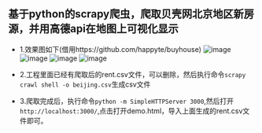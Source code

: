 
## 基于python的scrapy爬虫，爬取贝壳网北京地区新房源，并用高德api在地图上可视化显示

- 1.效果图如下(借用https://github.com/happyte/buyhouse)
![image](https://github.com/happyte/buyhouse/blob/master/1.png)
![image](https://github.com/happyte/buyhouse/blob/master/2.png)
![image](https://github.com/happyte/buyhouse/blob/master/3.png)
![image](https://github.com/happyte/buyhouse/blob/master/4.png)


- 2.工程里面已经有爬取后的rent.csv文件，可以删除，然后执行命令`scrapy crawl shell -o beijing.csv`生成csv文件

- 3.爬取完成后，执行命令`python -m SimpleHTTPServer 3000`,然后打开`http://localhost:3000/`,点击打开demo.html，导入上面生成的rent.csv文件即可。


